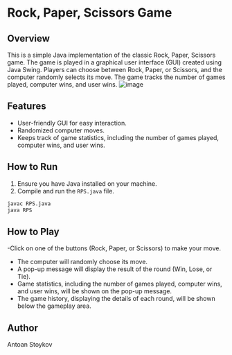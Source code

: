 # Rock, Paper, Scissors Game

## Overview

This is a simple Java implementation of the classic Rock, Paper, Scissors game. The game is played in a graphical user interface (GUI) created using Java Swing. Players can choose between Rock, Paper, or Scissors, and the computer randomly selects its move. The game tracks the number of games played, computer wins, and user wins.
![image](https://github.com/Chemist26/Rock-Paper-Scissors/assets/105496440/1b477d30-5fb9-49f1-aaab-7ac3bc176892)

## Features

- User-friendly GUI for easy interaction.
- Randomized computer moves.
- Keeps track of game statistics, including the number of games played, computer wins, and user wins.

## How to Run

1. Ensure you have Java installed on your machine.
2. Compile and run the `RPS.java` file.

```bash
javac RPS.java
java RPS
```

## How to Play
-Click on one of the buttons (Rock, Paper, or Scissors) to make your move.
- The computer will randomly choose its move.
- A pop-up message will display the result of the round (Win, Lose, or Tie).
- Game statistics, including the number of games played, computer wins, and user wins, will be shown on the pop-up message.
- The game history, displaying the details of each round, will be shown below the gameplay area.
## Author
Antoan Stoykov
